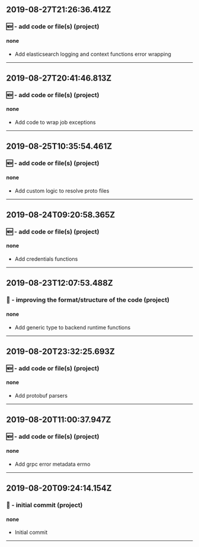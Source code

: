 ## 2019-08-27T21:26:36.412Z
### 🆕 - add code or file(s) (project)

#### none

- Add elasticsearch logging and context functions error wrapping

-----------------------------

## 2019-08-27T20:41:46.813Z
### 🆕 - add code or file(s) (project)

#### none

- Add code to wrap job exceptions

-----------------------------

## 2019-08-25T10:35:54.461Z
### 🆕 - add code or file(s) (project)

#### none

- Add custom logic to resolve proto files

-----------------------------

## 2019-08-24T09:20:58.365Z
### 🆕 - add code or file(s) (project)

#### none

- Add credentials functions

-----------------------------

## 2019-08-23T12:07:53.488Z
### 🎨 - improving the format/structure of the code (project)

#### none

- Add generic type to backend runtime functions

-----------------------------

## 2019-08-20T23:32:25.693Z
### 🆕 - add code or file(s) (project)

#### none

- Add protobuf parsers

-----------------------------

## 2019-08-20T11:00:37.947Z
### 🆕 - add code or file(s) (project)

#### none

- Add grpc error metadata errno

-----------------------------

## 2019-08-20T09:24:14.154Z
### 🎉 - initial commit (project)

#### none

- Initial commit

-----------------------------

